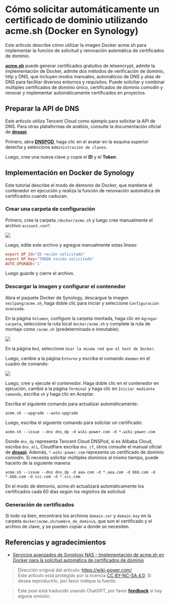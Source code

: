 # Cómo solicitar automáticamente un certificado de dominio utilizando acme.sh (Docker en Synology)

Este artículo describe cómo utilizar la imagen Docker acme.sh para implementar la función de solicitud y renovación automática de certificados de dominio.

[**acme.sh**](https://github.com/acmesh-official/acme.sh) puede generar certificados gratuitos de letsencrypt, admite la implementación de Docker, admite dos métodos de verificación de dominio, http y DNS, que incluyen modos manuales, automáticos de DNS y alias de DNS para facilitar diversos entornos y requisitos. Puede solicitar y combinar múltiples certificados de dominio único, certificados de dominio comodín y renovar y implementar automáticamente certificados en proyectos.

## Preparar la API de DNS

Este artículo utiliza Tencent Cloud como ejemplo para solicitar la API de DNS. Para otras plataformas de análisis, consulte la documentación oficial de [**dnsapi**](https://github.com/acmesh-official/acme.sh/wiki/dnsapi).

Primero, abra [**DNSPOD**](https://console.dnspod.cn/), haga clic en el avatar en la esquina superior derecha y seleccione `Administración de claves`.

Luego, cree una nueva clave y copie el **ID** y el **Token**.

## Implementación en Docker de Synology

Este tutorial describe el modo de demonio de Docker, que mantiene el contenedor en ejecución y realiza la función de renovación automática de certificados cuando caducan.

### Crear una carpeta de configuración

Primero, cree la carpeta `/docker/acme.sh` y luego cree manualmente el archivo `account.conf`:

![](https://wiki-media-1253965369.cos.ap-guangzhou.myqcloud.com/img/20210430212420.png)

Luego, edite este archivo y agregue manualmente estas líneas:

```conf
export DP_Id="ID recién solicitado"
export DP_Key="TOKEN recién solicitado"
AUTO_UPGRADE='1'
```

Luego guarde y cierre el archivo.

### Descargar la imagen y configurar el contenedor

Abra el paquete Docker de Synology, descargue la imagen `neilpang/acme.sh`, haga doble clic para iniciar y seleccione `Configuración avanzada`.

En la página `Volumen`, configure la carpeta montada, haga clic en `Agregar carpeta`, seleccione la ruta local `docker/acme.sh` y complete la ruta de montaje como `/acme.sh` (predeterminado e inmutable):

![](https://wiki-media-1253965369.cos.ap-guangzhou.myqcloud.com/img/20210430214221.png)

En la página `Red`, seleccione `Usar la misma red que el host de Docker`.

Luego, cambie a la página `Entorno` y escriba el comando `daemon` en el cuadro de comando:

![](https://wiki-media-1253965369.cos.ap-guangzhou.myqcloud.com/img/20210430215244.png)

Luego, cree y ejecute el contenedor. Haga doble clic en el contenedor en ejecución, cambie a la página `Terminal` y haga clic en `Iniciar mediante comando`, escriba `sh` y haga clic en Aceptar.

Escriba el siguiente comando para actualizar automáticamente:

```shell
acme.sh --upgrade --auto-upgrade
```

Luego, escriba el siguiente comando para solicitar un certificado:

```shell
acme.sh --issue --dns dns_dp -d wiki-power.com -d *.wiki-power.com
```

Donde `dns_dp` representa Tencent Cloud DNSPod, si es Alibaba Cloud, escriba `dns_ali`, Cloudflare escriba `dns_cf`, otros consulte el manual oficial de [**dnsapi**](https://github.com/acmesh-official/acme.sh/wiki/dnsapi). Además, `*.wiki-power.com` representa un certificado de dominio comodín. Si necesita solicitar múltiples dominios al mismo tiempo, puede hacerlo de la siguiente manera:

```shell
acme.sh --issue --dns dns_dp -d aaa.com -d *.aaa.com -d bbb.com -d *.bbb.com -d ccc.com -d *.ccc.com
```

En el modo de demonio, acme.sh actualizará automáticamente los certificados cada 60 días según los registros de solicitud.

### Generación de certificados

Si todo va bien, encontrará los archivos `domain.cer` y `domain.key` en la carpeta `docker/acme.sh/nombre_de_dominio`, que son el certificado y el archivo de clave, y se pueden copiar a donde se necesiten.

## Referencias y agradecimientos

- [Servicios avanzados de Synology NAS - Implementación de acme.sh en Docker para la solicitud automática de certificados de dominio](https://www.ioiox.com/archives/88.html)

> Dirección original del artículo: <https://wiki-power.com/>  
> Este artículo está protegido por la licencia [CC BY-NC-SA 4.0](https://creativecommons.org/licenses/by/4.0/deed.zh). Si desea reproducirlo, por favor indique la fuente.

> Este post está traducido usando ChatGPT, por favor [**feedback**](https://github.com/linyuxuanlin/Wiki_MkDocs/issues/new) si hay alguna omisión.
